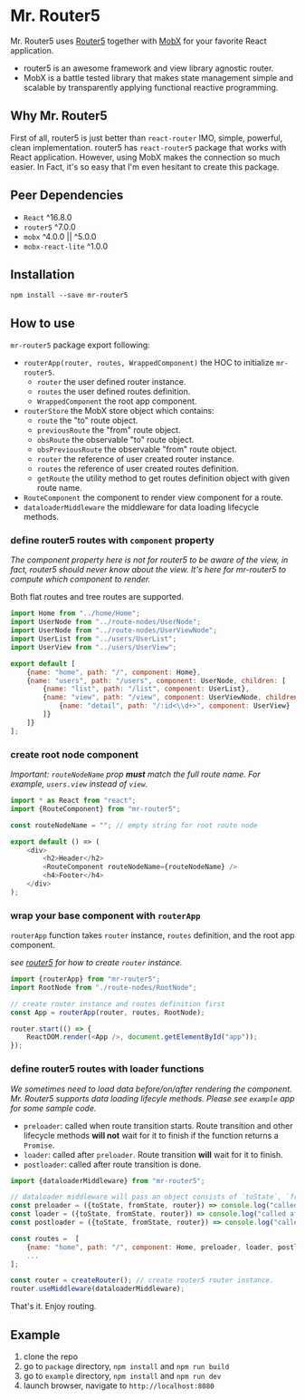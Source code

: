 # Mr. Router5

Mr. Router5 uses [Router5](https://router5.js.org) together with [MobX](https://mobx.js.org) for your favorite React application.

- router5 is an awesome framework and view library agnostic router.
- MobX is a battle tested library that makes state management simple and scalable by transparently applying functional reactive programming.


## Why Mr. Router5

First of all, router5 is just better than `react-router` IMO, simple, powerful, clean implementation. router5 has `react-router5` package that works with React application. However, using MobX makes the connection so much easier. In Fact, it's so easy that I'm even hesitant to create this package.


## Peer Dependencies

- `React` ^16.8.0
- `router5` ^7.0.0
- `mobx` ^4.0.0 || ^5.0.0
- `mobx-react-lite` ^1.0.0


## Installation
`npm install --save mr-router5`


## How to use

`mr-router5` package export following:
- `routerApp(router, routes, WrappedComponent)` the HOC to initialize `mr-router5`.
  - `router` the user defined router instance.
  - `routes` the user defined routes definition.
  - `WrappedComponent` the root app component.
- `routerStore` the MobX store object which contains:
  - `route` the "to" route object.
  - `previousRoute` the "from" route object.
  - `obsRoute` the observable "to" route object.
  - `obsPreviousRoute` the observable "from" route object.
  - `router` the reference of user created router instance.
  - `routes` the reference of user created routes definition.
  - `getRoute` the utility method to get routes definition object with given route name.
- `RouteComponent` the component to render view component for a route.
- `dataloaderMiddleware` the middleware for data loading lifecycle methods.

### define router5 routes with `component` property

*The component property here is not for router5 to be aware of the view, in fact, router5 should never know about the view. It's here for mr-router5 to compute which component to render.*

Both flat routes and tree routes are supported.

```js
import Home from "../home/Home";
import UserNode from "../route-nodes/UserNode";
import UserNode from "../route-nodes/UserViewNode";
import UserList from "../users/UserList";
import UserView from "../users/UserView";

export default [
    {name: "home", path: "/", component: Home},
    {name: "users", path: "/users", component: UserNode, children: [
        {name: "list", path: "/list", component: UserList},
        {name: "view", path: "/view", component: UserViewNode, children: [
            {name: "detail", path: "/:id<\\d+>", component: UserView}
        ]}
    ]}
];

```

### create root node component

*Important: `routeNodeName` prop **must** match the full route name. For example, `users.view` instead of `view`.*

```js
import * as React from "react";
import {RouteComponent} from "mr-router5";

const routeNodeName = ""; // empty string for root route node

export default () => (
    <div>
        <h2>Header</h2>
        <RouteComponent routeNodeName={routeNodeName} />
        <h4>Footer</h4>
    </div>
);
```

### wrap your base component with `routerApp`

`routerApp` function takes `router` instance, `routes` definition, and the root app component.

*see [router5](https://router5.js.org/guides/defining-routes) for how to create `router` instance.*

```js
import {routerApp} from "mr-router5";
import RootNode from "./route-nodes/RootNode";

// create router instance and routes definition first
const App = routerApp(router, routes, RootNode);

router.start(() => {
    ReactDOM.render(<App />, document.getElementById("app"));
});
```

### define router5 routes with loader functions

*We sometimes need to load data before/on/after rendering the component. Mr. Router5 supports data loading lifecyle methods. Please see `example` app for some sample code.*
- `preloader`: called when route transition starts. Route transition and other lifecycle methods **will not** wait for it to finish if the function returns a `Promise`.
- `loader`: called after `preloader`. Route transition **will** wait for it to finish.
- `postloader`: called after route transition is done.



```js
import {dataloaderMiddleware} from "mr-router5";

// dataloader middleware will pass an object consists of `toState`, `fromState`, `router` properties as argument to loader functions.
const preloader = ({toState, fromState, router}) => console.log("called when route transition starts.");
const loader = ({toState, fromState, router}) => console.log("called after preloader.");
const postloader = ({toState, fromState, router}) => console.log("called after route transition is done.");

const routes =  [
    {name: "home", path: "/", component: Home, preloader, loader, postloader},
    ...
];

const router = createRouter(); // create router5 router instance.
router.useMiddleware(dataloaderMiddleware);
```

That's it. Enjoy routing.


## Example

1. clone the repo
1. go to `package` directory, `npm install` and `npm run build`
1. go to `example` directory, `npm install` and `npm run dev`
1. launch browser, navigate to `http://localhost:8080`
